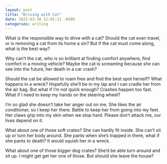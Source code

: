 ```yaml
---
layout: post
title: "Driving with Cat"
date: 2022-03-30 12:01:11 -0500
categories: writing
---
```


What is the responsible way to drive with a cat? Should the cat even travel, or is removing a cat from its home a sin? But if the cat must come along, what is the best way?

Why can’t the cat, who is so brilliant at finding comfort anywhere, find comfort in a moving vehicle? Maybe the cat is screaming because she can see into the future, her death in a car crash?

Should the cat be allowed to roam free and find the best spot herself? What happens in a wreck? Hopefully she’ll be in my lap and I can cradle her from the air bag. But what if I’m not quick enough? Crashes happen too fast. What if I need to keep my hands on the steering wheel?

I’m so glad she doesn’t take her anger out on me. She likes the air conditioner, so I keep her there. Battle to keep her from going into my feet. Her claws grip into my skin when we stop hard. Please don’t attack me, our lives depend on it.

What about one of those soft crates? She can hardly fit inside. She can’t sit up or turn her body around. She pants when she’s trapped in there, what if she pants to death? It would squish her in a wreck.

What about one of those bigger dog crates? She’d be able turn around and sit up. I might get get her one of those. But should she leave the house?
